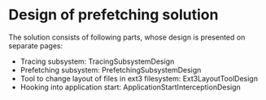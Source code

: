 # Design of prefetching solution #

The solution consists of following parts, whose design is presented on separate pages:
  * Tracing subsystem: TracingSubsystemDesign
  * Prefetching subsystem: PrefetchingSubsystemDesign
  * Tool to change layout of files in ext3 filesystem: Ext3LayoutToolDesign
  * Hooking into application start: ApplicationStartInterceptionDesign